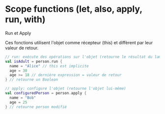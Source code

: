 # Scope functions (let, also, apply, run, with)

Run et Apply

Ces fonctions utilisent l'objet comme récepteur (this) et diffèrent par leur valeur de retour.

```kotlin
// run: exécute des opérations sur l'objet (retourne le résultat du lambda)
val isAdult = person.run {
  name = "Alice" // this est implicite
  age = 30
  age >= 18 // dernière expression = valeur de retour
} // retourne un Boolean

// apply: configure l'objet (retourne l'objet lui-même)
val configuredPerson = person.apply {
  name = "Bob"
  age = 25
} // retourne person modifié

```
